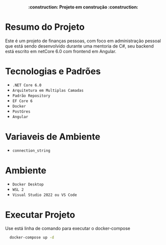 
<h4 align="center"> 
    :construction:  Projeto em construção  :construction:
</h4>

# Resumo do Projeto
Este é um projeto de finanças pessoas, com foco em administração pessoal que está sendo desenvolvido durante uma mentoria de C#, seu backend está escrito em netCore 6.0 com frontend em Angular.

# Tecnologias e Padrões

- ``.NET Core 6.0`` 
- ``Arquitetura em Multiplas Camadas`` 
- ``Padrão Repository`` 
- ``EF Core 6``
- ``Docker``
- ``PostGres``
- ``Angular``

# Variaveis de Ambiente
- ``connection_string``

# Ambiente
- ``Docker Desktop`` 
- ``WSL 2`` 
- ``Visual Studio 2022 ou VS Code``

# Executar Projeto
Use está linha de comando para executar o docker-compose

``` bash
  docker-compose up -d
```
